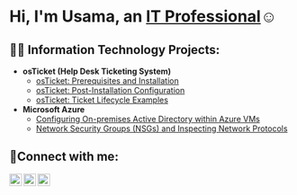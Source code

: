 <h1>Hi, I'm Usama, an <a href="https://linkedin.com/in/Josh">IT Professional</a>☺</h1>

<h2>👨‍💻 Information Technology Projects:</h2>

- <b>osTicket (Help Desk Ticketing System)</b>
  - [osTicket: Prerequisites and Installation](https://github.com/usamaelsaigh/osticket-prereqs)
  - [osTicket: Post-Installation Configuration](https://github.com/usamaelsaigh/post-install-config)
  - [osTicket: Ticket Lifecycle Examples](https://github.com/usamaelsaigh/ticket-lifecycle)
- <b>Microsoft Azure</b>
  - [Configuring On-premises Active Directory within Azure VMs](https://github.com/usamaelsaigh/configure-ad)
  - [Network Security Groups (NSGs) and Inspecting Network Protocols](https://github.com/usamaelsaigh/azure-network-protocols)

<h2>🤳Connect with me:</h2>

[<img align="left" alt="Josh | Twitter" width="22px" src="https://cdn.jsdelivr.net/npm/simple-icons@v3/icons/twitter.svg" />][twitter]
[<img align="left" alt="Josh | LinkedIn" width="22px" src="https://cdn.jsdelivr.net/npm/simple-icons@v3/icons/linkedin.svg" />][linkedin]
[<img align="left" alt="Josh | Instagram" width="22px" src="https://cdn.jsdelivr.net/npm/simple-icons@v3/icons/instagram.svg" />][instagram]

[twitter]: https://twitter.com/Josh
[instagram]: https://www.instagram.com/Josh
[linkedin]: https://linkedin.com/in/usamaelsaigh
